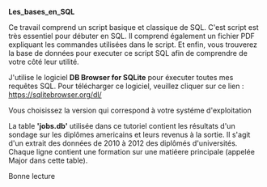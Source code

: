 **Les_bases_en_SQL**

Ce travail comprend un script basique et classique de SQL. C'est script est très essentiel pour débuter en SQL. Il comprend également un fichier PDF expliquant les commandes utilisées dans le script. Et enfin, vous trouverez la base de données pour executer ce script SQL afin de comprendre de votre côté leur utilité.

J'utilise le logiciel **DB Browser for SQLite** pour éxecuter toutes mes requêtes SQL. Pour télécharger ce logiciel, veuillez cliquer sur ce lien : https://sqlitebrowser.org/dl/

Vous choisissez la version qui correspond à votre systéme d'exploitation

La table **'jobs.db'** utilisée dans ce tutoriel contient les résultats d'un sondage sur les diplômes americains et leurs revenus à la sortie. Il s'agit d'un extrait des données de 2010 à 2012 des diplômés d'universités. Chaque ligne contient une formation sur une matiéere principale (appelée Major dans cette table).

Bonne lecture 
